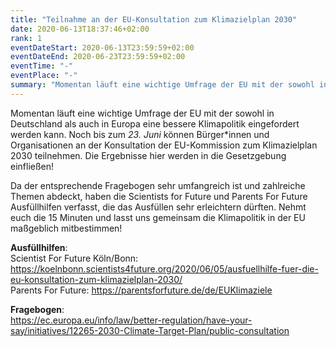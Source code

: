 ```yaml
---
title: "Teilnahme an der EU-Konsultation zum Klimazielplan 2030"
date: 2020-06-13T18:37:46+02:00
rank: 1
eventDateStart: 2020-06-13T23:59:59+02:00
eventDateEnd: 2020-06-23T23:59:59+02:00
eventTime: "-"
eventPlace: "-"
summary: "Momentan läuft eine wichtige Umfrage der EU mit der sowohl in Deutschland als auch in Europa eine bessere Klimapolitik eingefordert werden kann. Hier erfahrt ihr, wie ihr daran teilnehmen könnt."
---
```


Momentan läuft eine wichtige Umfrage der EU mit der sowohl in Deutschland als auch in Europa eine bessere Klimapolitik eingefordert werden kann. Noch bis zum *23. Juni* können Bürger*innen und Organisationen an der Konsultation der EU-Kommission zum Klimazielplan 2030 teilnehmen. Die Ergebnisse hier werden in die Gesetzgebung einfließen!

Da der entsprechende Fragebogen sehr umfangreich ist und zahlreiche Themen abdeckt, haben die Scientists for Future und Parents For Future Ausfüllhilfen verfasst, die das Ausfüllen sehr erleichtern dürften. Nehmt euch die 15 Minuten und lasst uns gemeinsam die Klimapolitik in der EU maßgeblich mitbestimmen! 

**Ausfüllhilfen**:  
Scientist For Future Köln/Bonn: https://koelnbonn.scientists4future.org/2020/06/05/ausfuellhilfe-fuer-die-eu-konsultation-zum-klimazielplan-2030/  
Parents For Future: https://parentsforfuture.de/de/EUKlimaziele

**Fragebogen**:  
https://ec.europa.eu/info/law/better-regulation/have-your-say/initiatives/12265-2030-Climate-Target-Plan/public-consultation